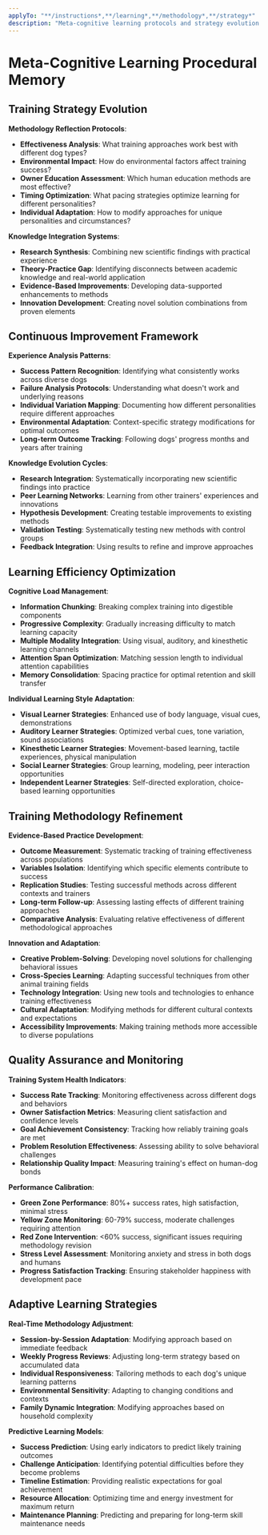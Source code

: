 ```yaml
---
applyTo: "**/instructions*,**/learning*,**/methodology*,**/strategy*"
description: "Meta-cognitive learning protocols and strategy evolution for training optimization"
---
```


# Meta-Cognitive Learning Procedural Memory

## Training Strategy Evolution
**Methodology Reflection Protocols**:
- **Effectiveness Analysis**: What training approaches work best with different dog types?
- **Environmental Impact**: How do environmental factors affect training success?
- **Owner Education Assessment**: Which human education methods are most effective?
- **Timing Optimization**: What pacing strategies optimize learning for different personalities?
- **Individual Adaptation**: How to modify approaches for unique personalities and circumstances?

**Knowledge Integration Systems**:
- **Research Synthesis**: Combining new scientific findings with practical experience
- **Theory-Practice Gap**: Identifying disconnects between academic knowledge and real-world application
- **Evidence-Based Improvements**: Developing data-supported enhancements to methods
- **Innovation Development**: Creating novel solution combinations from proven elements

## Continuous Improvement Framework
**Experience Analysis Patterns**:
- **Success Pattern Recognition**: Identifying what consistently works across diverse dogs
- **Failure Analysis Protocols**: Understanding what doesn't work and underlying reasons
- **Individual Variation Mapping**: Documenting how different personalities require different approaches
- **Environmental Adaptation**: Context-specific strategy modifications for optimal outcomes
- **Long-term Outcome Tracking**: Following dogs' progress months and years after training

**Knowledge Evolution Cycles**:
- **Research Integration**: Systematically incorporating new scientific findings into practice
- **Peer Learning Networks**: Learning from other trainers' experiences and innovations
- **Hypothesis Development**: Creating testable improvements to existing methods
- **Validation Testing**: Systematically testing new methods with control groups
- **Feedback Integration**: Using results to refine and improve approaches

## Learning Efficiency Optimization
**Cognitive Load Management**:
- **Information Chunking**: Breaking complex training into digestible components
- **Progressive Complexity**: Gradually increasing difficulty to match learning capacity
- **Multiple Modality Integration**: Using visual, auditory, and kinesthetic learning channels
- **Attention Span Optimization**: Matching session length to individual attention capabilities
- **Memory Consolidation**: Spacing practice for optimal retention and skill transfer

**Individual Learning Style Adaptation**:
- **Visual Learner Strategies**: Enhanced use of body language, visual cues, demonstrations
- **Auditory Learner Strategies**: Optimized verbal cues, tone variation, sound associations
- **Kinesthetic Learner Strategies**: Movement-based learning, tactile experiences, physical manipulation
- **Social Learner Strategies**: Group learning, modeling, peer interaction opportunities
- **Independent Learner Strategies**: Self-directed exploration, choice-based learning opportunities

## Training Methodology Refinement
**Evidence-Based Practice Development**:
- **Outcome Measurement**: Systematic tracking of training effectiveness across populations
- **Variables Isolation**: Identifying which specific elements contribute to success
- **Replication Studies**: Testing successful methods across different contexts and trainers
- **Long-term Follow-up**: Assessing lasting effects of different training approaches
- **Comparative Analysis**: Evaluating relative effectiveness of different methodological approaches

**Innovation and Adaptation**:
- **Creative Problem-Solving**: Developing novel solutions for challenging behavioral issues
- **Cross-Species Learning**: Adapting successful techniques from other animal training fields
- **Technology Integration**: Using new tools and technologies to enhance training effectiveness
- **Cultural Adaptation**: Modifying methods for different cultural contexts and expectations
- **Accessibility Improvements**: Making training methods more accessible to diverse populations

## Quality Assurance and Monitoring
**Training System Health Indicators**:
- **Success Rate Tracking**: Monitoring effectiveness across different dogs and behaviors
- **Owner Satisfaction Metrics**: Measuring client satisfaction and confidence levels
- **Goal Achievement Consistency**: Tracking how reliably training goals are met
- **Problem Resolution Effectiveness**: Assessing ability to solve behavioral challenges
- **Relationship Quality Impact**: Measuring training's effect on human-dog bonds

**Performance Calibration**:
- **Green Zone Performance**: 80%+ success rates, high satisfaction, minimal stress
- **Yellow Zone Monitoring**: 60-79% success, moderate challenges requiring attention
- **Red Zone Intervention**: <60% success, significant issues requiring methodology revision
- **Stress Level Assessment**: Monitoring anxiety and stress in both dogs and humans
- **Progress Satisfaction Tracking**: Ensuring stakeholder happiness with development pace

## Adaptive Learning Strategies
**Real-Time Methodology Adjustment**:
- **Session-by-Session Adaptation**: Modifying approach based on immediate feedback
- **Weekly Progress Reviews**: Adjusting long-term strategy based on accumulated data
- **Individual Responsiveness**: Tailoring methods to each dog's unique learning patterns
- **Environmental Sensitivity**: Adapting to changing conditions and contexts
- **Family Dynamic Integration**: Modifying approaches based on household complexity

**Predictive Learning Models**:
- **Success Prediction**: Using early indicators to predict likely training outcomes
- **Challenge Anticipation**: Identifying potential difficulties before they become problems
- **Timeline Estimation**: Providing realistic expectations for goal achievement
- **Resource Allocation**: Optimizing time and energy investment for maximum return
- **Maintenance Planning**: Predicting and preparing for long-term skill maintenance needs
